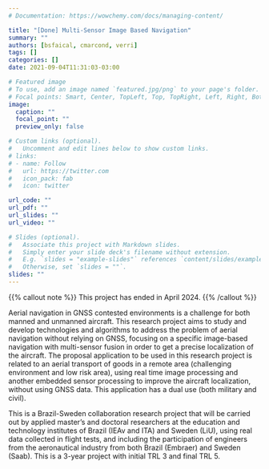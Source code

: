 ```yaml
---
# Documentation: https://wowchemy.com/docs/managing-content/

title: "[Done] Multi-Sensor Image Based Navigation"
summary: ""
authors: [bsfaical, cmarcond, verri]
tags: []
categories: []
date: 2021-09-04T11:31:03-03:00

# Featured image
# To use, add an image named `featured.jpg/png` to your page's folder.
# Focal points: Smart, Center, TopLeft, Top, TopRight, Left, Right, BottomLeft, Bottom, BottomRight.
image:
  caption: ""
  focal_point: ""
  preview_only: false

# Custom links (optional).
#   Uncomment and edit lines below to show custom links.
# links:
# - name: Follow
#   url: https://twitter.com
#   icon_pack: fab
#   icon: twitter

url_code: ""
url_pdf: ""
url_slides: ""
url_video: ""

# Slides (optional).
#   Associate this project with Markdown slides.
#   Simply enter your slide deck's filename without extension.
#   E.g. `slides = "example-slides"` references `content/slides/example-slides.md`.
#   Otherwise, set `slides = ""`.
slides: ""
---
```


{{% callout note %}}
This project has ended in April 2024.
{{% /callout %}}

Aerial navigation in GNSS contested environments is a challenge for both manned and
unmanned aircraft. This research project aims to study and develop technologies and
algorithms to address the problem of aerial navigation without relying on GNSS, focusing
on a specific image-based navigation with multi-sensor fusion in order to get a precise
localization of the aircraft. The proposal application to be used in this research project is
related to an aerial transport of goods in a remote area (challenging environment and low
risk area), using real time image processing and another embedded sensor processing to
improve the aircraft localization, without using GNSS data. This application has a dual use
(both military and civil).

This is a Brazil-Sweden collaboration research project that will be carried out by applied
master’s and doctoral researchers at the education and technology institutes of Brazil
(IEAv and ITA) and Sweden (LiU), using real data collected in flight tests, and including the
participation of engineers from the aeronautical industry from both Brazil (Embraer) and
Sweden (Saab). This is a 3-year project with initial TRL 3 and final TRL 5.
